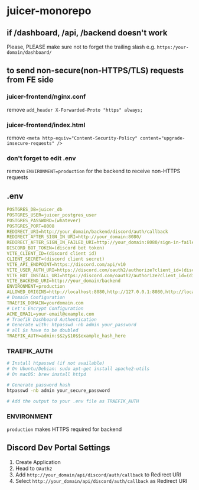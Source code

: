 # juicer-monorepo

## if /dashboard, /api, /backend doesn't work
Please, PLEASE make sure not to forget the trailing slash
e.g. `https:/your-domain/dashboard/`

## to send non-secure(non-HTTPS/TLS) requests from FE side
### juicer-frontend/nginx.conf
remove `add_header X-Forwarded-Proto "https" always;`
### juicer-frontend/index.html
remove `<meta http-equiv="Content-Security-Policy" content="upgrade-insecure-requests" />`
### don't forget to edit .env
remove `ENVIRONMENT=production` for the backend to receive non-HTTPS requests

## .env
```yaml
POSTGRES_DB=juicer_db
POSTGRES_USER=juicer_postgres_user
POSTGRES_PASSWORD=(whatever)
POSTGRES_PORT=8008
REDIRECT_URI=http://your_domain/backend/discord/auth/callback
REDIRECT_AFTER_SIGN_IN_URI=http://your_domain:8080/
REDIRECT_AFTER_SIGN_IN_FAILED_URI=http://your_domain:8080/sign-in-failed
DISCORD_BOT_TOKEN=(discord bot token)
VITE_CLIENT_ID=(discord client id)
CLIENT_SECRET=(discord client secret)
VITE_API_ENDPOINT=https://discord.com/api/v10
VITE_USER_AUTH_URI=https://discord.com/oauth2/authorize?client_id=(discord_client_id))&response_type=code&redirect_uri=http%3A%2F%2Fyour_domain%3A8000%2Fdiscord%2Fauth%2Fcallback&scope=identify
VITE_BOT_INSTALL_URI=https://discord.com/oauth2/authorize?client_id=(discord_client_id)&permissions=268438576&integration_type=0&scope=bot
VITE_BACKEND_URI=http://your_domain/backend
ENVIRONMENT=production
ALLOWED_ORIGINS=http://localhost:8080,http://127.0.0.1:8080,http://localhost,http://127.0.0.1
# Domain Configuration
TRAEFIK_DOMAIN=yourdomain.com
# Let's Encrypt Configuration
ACME_EMAIL=your-email@example.com
# Traefik Dashboard Authentication
# Generate with: htpasswd -nb admin your_password
# all $s have to be doubled
TRAEFIK_AUTH=admin:$$2y$10$$example_hash_here
```

### TRAEFIK_AUTH
```bash
# Install htpasswd (if not available)
# On Ubuntu/Debian: sudo apt-get install apache2-utils
# On macOS: brew install httpd

# Generate password hash
htpasswd -nb admin your_secure_password

# Add the output to your .env file as TRAEFIK_AUTH
```

### ENVIRONMENT
`production` makes HTTPS required for backend

## Discord Dev Portal Settings
1. Create Application
2. Head to `OAuth2`
3. Add `http://your_domain/api/discord/auth/callback` to Redirect URI
4. Select `http://your_domain/api/discord/auth/callback` as Redirect URI